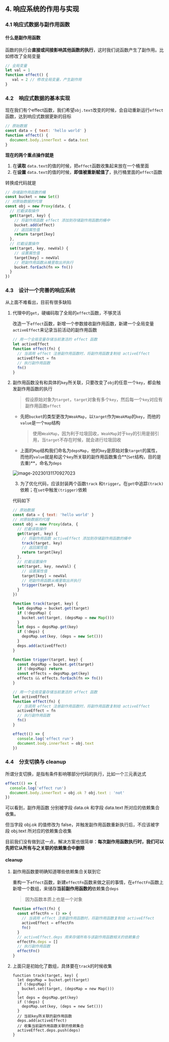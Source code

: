 ## 4.	响应系统的作用与实现

### 4.1	响应式数据与副作用函数

#### 什么是副作用函数

函数的执行会**直接或间接影响其他函数的执行**，这时我们说函数产生了副作用。比如修改了全局变量

```js
// 全局变量
let val = 1
function effect() {
   val = 2 // 修改全局变量，产生副作用
}
```

### 4.2　响应式数据的基本实现

现在我们有个effect函数，我们希望`obj.text`改变的时候，会自动重新运行`effect`函数，达到响应式数据更新的目标

```js
// 原始数据
const data = { text: 'hello world' }
function effect() {
  document.body.innerText = data.text
}
```

**现在的两个重点操作就是**

1. 在**读取** `data.text`的值的时候，把`effect`函数收集起来放在一个桶里面
1. 在**设置** `data.text`的值的时候，**即值被重新赋值了**，执行桶里面的`effect`函数

转换成代码就是

```js
// 存储副作用函数的桶
const bucket = new Set()
// 对原始数据的代理
const obj = new Proxy(data, {
  // 拦截读取操作
  get(target, key) {
    // 将副作用函数 effect 添加到存储副作用函数的桶中
    bucket.add(effect)
    // 返回属性值
    return target[key]
  },
  // 拦截设置操作
  set(target, key, newVal) {
    // 设置属性值
    target[key] = newVal
    // 把副作用函数从桶里取出并执行
    bucket.forEach(fn => fn())
  }
})
```

### 4.3　设计一个完善的响应系统

从上面不难看出，目前有很多缺陷

1. 代理中的`get`，硬编码取了全局的`effect`函数，不够灵活

   改造一下`effect`函数，新增一个参数接收副作用函数，新建一个全局变量`activeEffect`来记录当前活动的副作用函数

   ```js
   // 用一个全局变量存储当前激活的 effect 函数
   let activeEffect
   function effect(fn) {
     // 当调用 effect 注册副作用函数时，将副作用函数复制给 activeEffect
     activeEffect = fn
     // 执行副作用函数
     fn()
   }
   ```

2. 副作用函数没有和具体的`key`所关联，只要改变了`obj`的任意一个`key`，都会触发副作用函数的执行

   > 假设原始对象为`target`，`target`对象有多个`key`，然后每一个`key`对应有副作用函数`effect`

   - 先把`bucket`的类型更改为`WeakMap`，以`target`作为`WeakMap`的`key`，而他的`value`是一个`map`结构

     > 使用`WeakMap`，因为利于垃圾回收，`WeakMap`对于`key`的引用是弱引用，当`target`不存在时候，就会进行垃圾回收

   - 上面的`Map`结构我们命名为`depsMap`，他的`key`是原始对象`target`的属性，而他的`value`就是和这个`key`所关联的副作用函数集合**(`Set`结构，目的是去重)**，命名为`deps`

   ![image-20230131170927023](https://raw.githubusercontent.com/GauharChan/Picture-bed/main/img/image-20230131170927023.png)

   3. 为了优化代码，应该封装两个函数`track` 和`trigger`。在`get`中追踪`(track)`依赖；在`set`中触发`(trigger)`依赖

   代码如下

   ```js
   // 原始数据
   const data = { text: 'hello world' }
   // 对原始数据的代理
   const obj = new Proxy(data, {
     // 拦截读取操作
     get(target, key) {
       // 将副作用函数 activeEffect 添加到存储副作用函数的桶中
       track(target, key)
       // 返回属性值
       return target[key]
     },
     // 拦截设置操作
     set(target, key, newVal) {
       // 设置属性值
       target[key] = newVal
       // 把副作用函数从桶里取出并执行
       trigger(target, key)
     }
   })
   
   function track(target, key) {
     let depsMap = bucket.get(target)
     if (!depsMap) {
       bucket.set(target, (depsMap = new Map()))
     }
     let deps = depsMap.get(key)
     if (!deps) {
       depsMap.set(key, (deps = new Set()))
     }
     deps.add(activeEffect)
   }
   
   function trigger(target, key) {
     const depsMap = bucket.get(target)
     if (!depsMap) return
     const effects = depsMap.get(key)
     effects && effects.forEach(fn => fn())
   }
   
   // 用一个全局变量存储当前激活的 effect 函数
   let activeEffect
   function effect(fn) {
     // 当调用 effect 注册副作用函数时，将副作用函数复制给 activeEffect
     activeEffect = fn
     // 执行副作用函数
     fn()
   }
   
   effect(() => {
     console.log('effect run')
     document.body.innerText = obj.text
   })
   ```

### 4.4　分支切换与 cleanup

   所谓分支切换，是指有条件影响哪部分代码的执行，比如一个三元表达式

```js
effect(() => {
  console.log('effect run')
  document.body.innerText = obj.ok ? obj.text : 'not'
})
```

 可以看到，副作用函数 分别被字段 data.ok 和字段 data.text 所对应的依赖集合收集。

但当字段 obj.ok 的值修改为 false，并触发副作用函数重新执行后，不应该被字段 obj.text 所对应的依赖集合收集

目前我们没有做到这一点，解决方案也很简单：**每次副作用函数执行时，我们可以先把它从所有与之关联的依赖集合中删除**

#### cleanup

1. 副作用函数要明确知道哪些依赖集合关联到它

   重构一下`effect`函数，新建`effectFn`函数来做之前的事情，在`effectFn`函数上新增一个数组，来储存**当前副作用函数的**依赖集合`deps`

   > 因为函数本质上也是一个对象

   ```js
   function effect(fn) {
     const effectFn = () => {
       // 当调用 effect 注册副作用函数时，将副作用函数复制给 activeEffect
       activeEffect = effectFn
       fn()
     }
     // activeEffect.deps 用来存储所有与该副作用函数相关的依赖集合
     effectFn.deps = []
     // 执行副作用函数
     effectFn()
   }
   ```

2. 上面只是初始化了数组，具体要在`track`的时候收集

   ```js{10,13}
   function track(target, key) {
     let depsMap = bucket.get(target)
     if (!depsMap) {
       bucket.set(target, (depsMap = new Map()))
     }
     let deps = depsMap.get(key)
     if (!deps) {
       depsMap.set(key, (deps = new Set()))
     }
     // 当前key所关联的副作用函数
     deps.add(activeEffect)
     // 收集当前副作用函数关联的依赖集合  
     activeEffect.deps.push(deps)
   }
   ```
   
   
   
   
   
   
   
   

